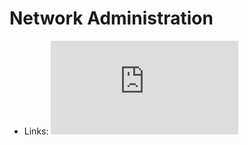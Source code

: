 # Network Administration
- Links:
![Basic networking](https://doc.opensuse.org/documentation/leap/reference/html/book-reference/cha-network.html)
